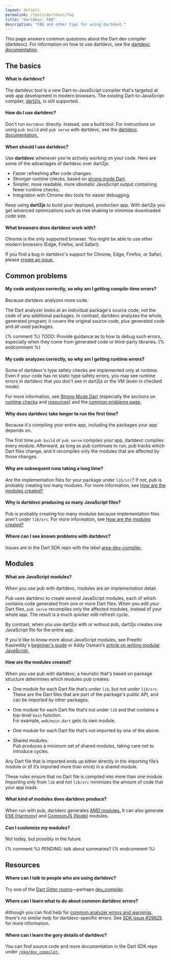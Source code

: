 ```yaml
---
layout: default
permalink: /tools/dartdevc/faq
title: "dartdevc: FAQ"
description: "FAQ and other tips for using dartdevc."
---
```


This page answers common questions about the Dart dev compiler (dartdevc).
For information on how to use dartdevc, see the
[dartdevc documentation](/tools/dartdevc).

## The basics

#### What is dartdevc?

The dartdevc tool is a new Dart-to-JavaScript compiler
that's targeted at web app development in modern browsers.
The existing Dart-to-JavaScript compiler,
[dart2js](/tools/dart2js),
is still supported.


#### How do I use dartdevc?

Don't run `dartdevc` directly.
Instead, use a build tool.
For instructions on using `pub build` and `pub serve`
with dartdevc,
see the [dartdevc documentation.](/tools/dartdevc)


#### When should I use dartdevc?

Use **dartdevc** whenever you're actively working on your code.
Here are some of the advantages of dartdevc over dart2js:

* Faster refreshing after code changes.
* Stronger runtime checks, based on
  [strong mode Dart]({{site.dartlang}}/guides/language/sound-dart).
* Simpler, more readable, more idiomatic JavaScript output
  containing fewer runtime checks.
* Integration with Chrome dev tools for easier debugging.

Keep using **dart2js** to build your deployed, production app.
With dart2js you get advanced optimizations such as
tree shaking to minimize downloaded code size.


#### What browsers does dartdevc work with?

Chrome is the only supported browser.
You _might_ be able to use other modern browsers
(Edge, Firefox, and Safari).

If you find a bug in dartdevc's support for Chrome, Edge, Firefox, or Safari, please
[create an issue.](https://github.com/dart-lang/sdk/issues/new?title=[dartdevc]%20)


## Common problems

#### My code analyzes correctly, so why am I getting compile-time errors?

Because dartdevc analyzes more code.

The Dart analyzer looks at an individual package's source code,
not the code of any additional packages.
In contrast, dartdevc analyzes the whole, generated program;
it covers the original source code,
plus generated code and all used packages.

{% comment %}
TODO: Provide guidance as to how to debug such errors,
especially when they come from generated code or third-party libraries.
{% endcomment %}


#### My code analyzes correctly, so why am I getting runtime errors?

Some of dartdevc's type safety checks are implemented only at runtime.
Even if your code has no static type safety errors,
you may see runtime errors in dartdevc that you don't see in dart2js or the VM
(even in checked mode).

For more information, see
[Strong Mode Dart]({{site.dartlang}}/guides/language/sound-dart)
(especially the sections on
[runtime checks]({{site.dartlang}}/guides/language/sound-dart#runtime-checks)
and
[resources]({{site.dartlang}}/guides/language/sound-dart#other-resources))
and the
[common problems page.]({{site.dartlang}}/guides/language/sound-problems)


#### Why does dartdevc take longer to run the first time?

Because it's compiling your entire app,
including the packages your app depends on.

The first time `pub build` or `pub serve` compiles your app,
dartdevc compiles every module.
Afterward, as long as pub continues to run,
pub tracks which Dart files change,
and it recompiles only the modules that are affected by those changes.


#### Why are subsequent runs taking a long time?

Are the implementation files for your package under `lib/src`?
If not, pub is probably creating too many modules.
For more information, see
[How are the modules created?](#how-are-the-modules-created)


#### Why is dartdevc producing so many JavaScript files?

Pub is probably creating too many modules
because implementation files aren't under `lib/src`.
For more information, see
[How are the modules created?](#how-are-the-modules-created)


#### Where can I see known problems with dartdevc?

Issues are in the Dart SDK repo
with the label [area-dev-compiler.](https://github.com/dart-lang/sdk/issues?q=is%3Aissue%20is%3Aopen%20label%3Aarea-dev-compiler)


## Modules

#### What are JavaScript modules?

When you use pub with dartdevc, modules are an implementation detail.

Pub uses dartdevc to create several JavaScript modules,
each of which contains code generated from one or more Dart files.
When you edit your Dart files,
`pub serve` recompiles only the affected modules, instead of your whole app.
The result is a much quicker edit-refresh cycle.

By contrast, when you use dart2js with or without pub,
dart2js creates one JavaScript file for the entire app.

If you'd like to know more about JavaScript modules,
see Preethi Kasireddy's
[beginner's guide](https://medium.freecodecamp.com/javascript-modules-a-beginner-s-guide-783f7d7a5fcc) or
Addy Osmani’s
[article on writing modular JavaScript.](https://addyosmani.com/writing-modular-js/)


#### How are the modules created?

When you use pub with dartdevc,
a heuristic that's based on package structure
determines which modules pub creates:

* One module for each Dart file that’s under `lib`, but not under `lib/src`. <br>
  These are the Dart files that are part of the package's public API,
  and can be imported by other packages.

* One module for each Dart file that’s not under `lib` and
  that contains a top-level `main` function. <br>
  For example, `web/main.dart` gets its own module.

* One module for each Dart file that’s not imported by one of the above.

* Shared modules. <br>
  Pub produces a minimum set of shared modules,
  taking care not to introduce cycles.

Any Dart file that is imported ends up either
directly in the importing file’s module
or (if it’s imported more than once) in a shared module.

These rules ensure that no Dart file is compiled into more than one module.
Importing only from `lib` and not `lib/src`
minimizes the amount of code that your app loads.


#### What kind of modules does dartdevc produce?

When run with pub, dartdevc generates
[AMD modules.](https://github.com/amdjs/amdjs-api/blob/master/AMD.md#amd)
It can also generate
[ES6 (Harmony)](https://developer.mozilla.org/en-US/docs/Web/JavaScript/Reference/Statements/import) and
[CommonJS (Node)](https://nodejs.org/docs/latest/api/modules.html#modules_modules)
modules.


#### Can I customize my modules?

Not today, but possibly in the future.


{% comment %}
PENDING: talk about summaries?
{% endcomment %}

## Resources

#### Where can I talk to people who are using dartdevc?

Try one of the [Dart Gitter rooms](https://gitter.im/dart-lang/home)—perhaps
[dev_compiler](https://gitter.im/dart-lang/dev_compiler).


#### Where can I learn what to do about common dartdevc errors?

Although you can find help for
[common analyzer errors and warnings,]({{site.dartlang}}/guides/language/sound-problems#common-errors-and-warnings)
there's no similar help for dartdevc-specific errors.
See [SDK issue #29825](https://github.com/dart-lang/sdk/issues/29825)
for more information.


#### Where can I learn the gory details of dartdevc?

You can find source code and more documentation in the Dart SDK repo under
[`/pkg/dev_compiler`.](https://github.com/dart-lang/sdk/tree/master/pkg/dev_compiler)
